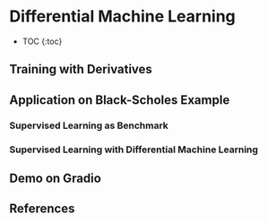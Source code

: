 # Differential Machine Learning

* TOC {:toc}

## Training with Derivatives

## Application on Black-Scholes Example

### Supervised Learning as Benchmark

### Supervised Learning with Differential Machine Learning

## Demo on Gradio

## References